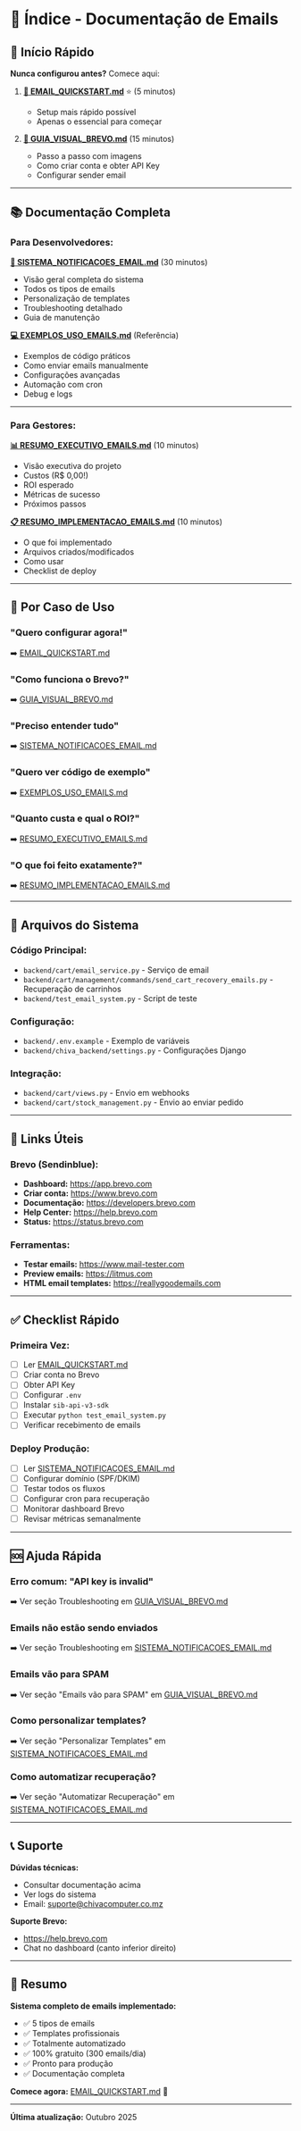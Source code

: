 # 📧 Índice - Documentação de Emails

## 🚀 Início Rápido

**Nunca configurou antes?** Comece aqui:

1. **[📧 EMAIL_QUICKSTART.md](EMAIL_QUICKSTART.md)** ⭐ (5 minutos)
   - Setup mais rápido possível
   - Apenas o essencial para começar

2. **[🎨 GUIA_VISUAL_BREVO.md](GUIA_VISUAL_BREVO.md)** (15 minutos)
   - Passo a passo com imagens
   - Como criar conta e obter API Key
   - Configurar sender email

---

## 📚 Documentação Completa

### Para Desenvolvedores:

**[📖 SISTEMA_NOTIFICACOES_EMAIL.md](SISTEMA_NOTIFICACOES_EMAIL.md)** (30 minutos)
- Visão geral completa do sistema
- Todos os tipos de emails
- Personalização de templates
- Troubleshooting detalhado
- Guia de manutenção

**[💻 EXEMPLOS_USO_EMAILS.md](EXEMPLOS_USO_EMAILS.md)** (Referência)
- Exemplos de código práticos
- Como enviar emails manualmente
- Configurações avançadas
- Automação com cron
- Debug e logs

---

### Para Gestores:

**[📊 RESUMO_EXECUTIVO_EMAILS.md](RESUMO_EXECUTIVO_EMAILS.md)** (10 minutos)
- Visão executiva do projeto
- Custos (R$ 0,00!)
- ROI esperado
- Métricas de sucesso
- Próximos passos

**[📋 RESUMO_IMPLEMENTACAO_EMAILS.md](RESUMO_IMPLEMENTACAO_EMAILS.md)** (10 minutos)
- O que foi implementado
- Arquivos criados/modificados
- Como usar
- Checklist de deploy

---

## 🎯 Por Caso de Uso

### "Quero configurar agora!"
➡️ [EMAIL_QUICKSTART.md](EMAIL_QUICKSTART.md)

### "Como funciona o Brevo?"
➡️ [GUIA_VISUAL_BREVO.md](GUIA_VISUAL_BREVO.md)

### "Preciso entender tudo"
➡️ [SISTEMA_NOTIFICACOES_EMAIL.md](SISTEMA_NOTIFICACOES_EMAIL.md)

### "Quero ver código de exemplo"
➡️ [EXEMPLOS_USO_EMAILS.md](EXEMPLOS_USO_EMAILS.md)

### "Quanto custa e qual o ROI?"
➡️ [RESUMO_EXECUTIVO_EMAILS.md](RESUMO_EXECUTIVO_EMAILS.md)

### "O que foi feito exatamente?"
➡️ [RESUMO_IMPLEMENTACAO_EMAILS.md](RESUMO_IMPLEMENTACAO_EMAILS.md)

---

## 📁 Arquivos do Sistema

### Código Principal:
- `backend/cart/email_service.py` - Serviço de email
- `backend/cart/management/commands/send_cart_recovery_emails.py` - Recuperação de carrinhos
- `backend/test_email_system.py` - Script de teste

### Configuração:
- `backend/.env.example` - Exemplo de variáveis
- `backend/chiva_backend/settings.py` - Configurações Django

### Integração:
- `backend/cart/views.py` - Envio em webhooks
- `backend/cart/stock_management.py` - Envio ao enviar pedido

---

## 🔗 Links Úteis

### Brevo (Sendinblue):
- **Dashboard:** https://app.brevo.com
- **Criar conta:** https://www.brevo.com
- **Documentação:** https://developers.brevo.com
- **Help Center:** https://help.brevo.com
- **Status:** https://status.brevo.com

### Ferramentas:
- **Testar emails:** https://www.mail-tester.com
- **Preview emails:** https://litmus.com
- **HTML email templates:** https://reallygoodemails.com

---

## ✅ Checklist Rápido

### Primeira Vez:
- [ ] Ler [EMAIL_QUICKSTART.md](EMAIL_QUICKSTART.md)
- [ ] Criar conta no Brevo
- [ ] Obter API Key
- [ ] Configurar `.env`
- [ ] Instalar `sib-api-v3-sdk`
- [ ] Executar `python test_email_system.py`
- [ ] Verificar recebimento de emails

### Deploy Produção:
- [ ] Ler [SISTEMA_NOTIFICACOES_EMAIL.md](SISTEMA_NOTIFICACOES_EMAIL.md)
- [ ] Configurar domínio (SPF/DKIM)
- [ ] Testar todos os fluxos
- [ ] Configurar cron para recuperação
- [ ] Monitorar dashboard Brevo
- [ ] Revisar métricas semanalmente

---

## 🆘 Ajuda Rápida

### Erro comum: "API key is invalid"
➡️ Ver seção Troubleshooting em [GUIA_VISUAL_BREVO.md](GUIA_VISUAL_BREVO.md)

### Emails não estão sendo enviados
➡️ Ver seção Troubleshooting em [SISTEMA_NOTIFICACOES_EMAIL.md](SISTEMA_NOTIFICACOES_EMAIL.md)

### Emails vão para SPAM
➡️ Ver seção "Emails vão para SPAM" em [GUIA_VISUAL_BREVO.md](GUIA_VISUAL_BREVO.md)

### Como personalizar templates?
➡️ Ver seção "Personalizar Templates" em [SISTEMA_NOTIFICACOES_EMAIL.md](SISTEMA_NOTIFICACOES_EMAIL.md)

### Como automatizar recuperação?
➡️ Ver seção "Automatizar Recuperação" em [SISTEMA_NOTIFICACOES_EMAIL.md](SISTEMA_NOTIFICACOES_EMAIL.md)

---

## 📞 Suporte

**Dúvidas técnicas:**
- Consultar documentação acima
- Ver logs do sistema
- Email: suporte@chivacomputer.co.mz

**Suporte Brevo:**
- https://help.brevo.com
- Chat no dashboard (canto inferior direito)

---

## 🎉 Resumo

**Sistema completo de emails implementado:**
- ✅ 5 tipos de emails
- ✅ Templates profissionais
- ✅ Totalmente automatizado
- ✅ 100% gratuito (300 emails/dia)
- ✅ Pronto para produção
- ✅ Documentação completa

**Comece agora:** [EMAIL_QUICKSTART.md](EMAIL_QUICKSTART.md) 🚀

---

**Última atualização:** Outubro 2025
